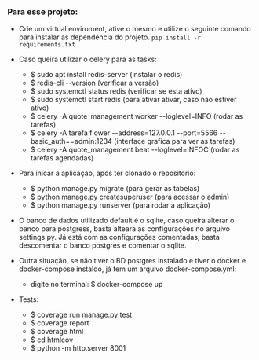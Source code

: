
### Para esse projeto:
- Crie um virtual enviroment, ative o mesmo e utilize o seguinte comando para instalar as dependência do projeto. `pip install -r requirements.txt`
- Caso queira utilizar o celery para as tasks:
    - $ sudo apt install redis-server (instalar o redis)
    - $ redis-cli --version (verificar a versão)
    - $ sudo systemctl status redis (verificar se esta ativo)
    - $ sudo systemctl start redis (para ativar ativar, caso não estiver ativo)
    - $ celery -A quote_management worker --loglevel=INFO  (rodar as tarefas)
    - $ celery -A tarefa flower --address=127.0.0.1 --port=5566 --basic_auth==admin:1234 (interface grafica para ver as tarefas)
    - $ celery -A quote_management beat --loglevel=INFOC (rodar as tarefas agendadas)

- Para inicar a aplicação, após ter clonado o repositorio:
  - $ python manage.py migrate (para gerar as tabelas)
  - $ python manage.py createsuperuser (para acessar o admin)
  - $ python manage.py runserver (para rodar a aplicação)
  
- O banco de dados utilizado default é o sqlite, caso queira alterar o banco para postgress, basta alteara as configurações no arquivo settings.py. Já está com as configurações comentadas, basta descomentar o banco postgres e comentar o sqlite.
- Outra situação, se não tiver o BD postgres instalado e tiver o docker e docker-compose instaldo, já tem um arquivo docker-compose.yml:
  - digite no terminal: $ docker-compose up

- Tests:
  - $ coverage run manage.py test
  - $ coverage report
  - $ coverage html
  - $ cd htmlcov
  - $ python -m http.server 8001




